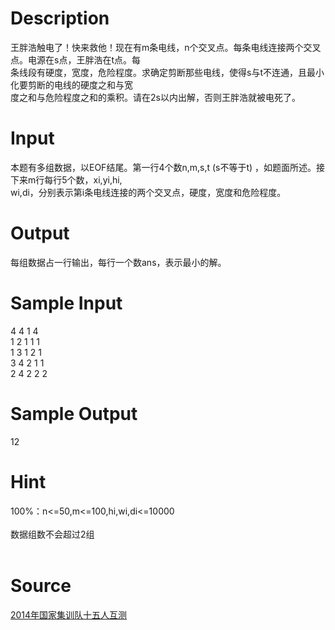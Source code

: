 
# Description

<div class="content"><div>
<div>王胖浩触电了！快来救他！现在有m条电线，n个交叉点。每条电线连接两个交叉点。电源在s点，王胖浩在t点。每</div>
<div>条线段有硬度，宽度，危险程度。求确定剪断那些电线，使得s与t不连通，且最小化要剪断的电线的硬度之和与宽</div>
<div>度之和与危险程度之和的乘积。请在2s以内出解，否则王胖浩就被电死了。</div>
</div>
<div></div>
<p></p></div>

# Input

<div class="content"><div>
<div>本题有多组数据，以EOF结尾。第一行4个数n,m,s,t (s不等于t) ，如题面所述。接下来m行每行5个数，xi,yi,hi,</div>
<div>wi,di，分别表示第i条电线连接的两个交叉点，硬度，宽度和危险程度。</div>
</div>
<div></div>
<p></p></div>

# Output

<div class="content"><div>每组数据占一行输出，每行一个数ans，表示最小的解。</div>
<div></div>
<p></p></div>

# Sample Input

<div class="content"><span class="sampledata">4 4 1 4<br/>
1 2 1 1 1<br/>
1 3 1 2 1<br/>
3 4 2 1 1<br/>
2 4 2 2 2</span></div>

# Sample Output

<div class="content"><span class="sampledata">12</span></div>

# Hint

<div class="content"><p></p><div>100%：n&lt;=50,m&lt;=100,hi,wi,di&lt;=10000</div><br/>
<div>数据组数不会超过2组</div><br/>
<p></p><p></p></div>

# Source

<div class="content"><p><a href="problemset.php?search=2014年国家集训队十五人互测">2014年国家集训队十五人互测</a></p></div>


